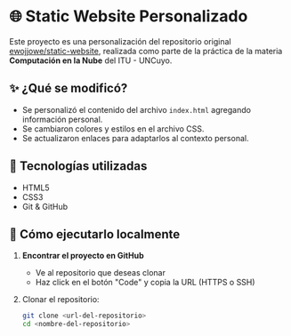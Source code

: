 # 🌐 Static Website Personalizado

Este proyecto es una personalización del repositorio original [ewojjowe/static-website](https://github.com/ewojjowe/static-website), realizada como parte de la práctica de la materia **Computación en la Nube** del ITU - UNCuyo.

## ✨ ¿Qué se modificó?

- Se personalizó el contenido del archivo `index.html` agregando información personal.
- Se cambiaron colores y estilos en el archivo CSS.
- Se actualizaron enlaces para adaptarlos al contexto personal.

## 🧰 Tecnologías utilizadas

- HTML5
- CSS3
- Git & GitHub

## 🚀 Cómo ejecutarlo localmente

1. **Encontrar el proyecto en GitHub**
   - Ve al repositorio que deseas clonar
   - Haz click en el botón "Code" y copia la URL (HTTPS o SSH)

2. Clonar el repositorio:
   ```bash
   git clone <url-del-repositorio>
   cd <nombre-del-repositorio>
